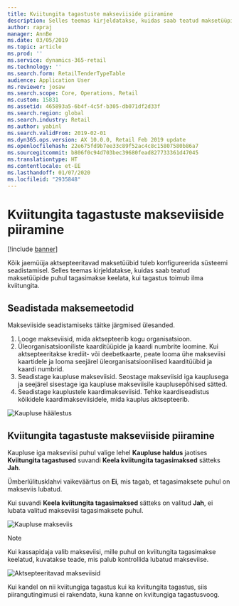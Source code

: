```yaml
---
title: Kviitungita tagastuste makseviiside piiramine
description: Selles teemas kirjeldatakse, kuidas saab teatud maksetüüpide puhul tagasimakse keelata, kui tagastus toimub ilma kviitungita.
author: rapraj
manager: AnnBe
ms.date: 03/05/2019
ms.topic: article
ms.prod: ''
ms.service: dynamics-365-retail
ms.technology: ''
ms.search.form: RetailTenderTypeTable
audience: Application User
ms.reviewer: josaw
ms.search.scope: Core, Operations, Retail
ms.custom: 15831
ms.assetid: 465893a5-6b4f-4c5f-b305-db071df2d33f
ms.search.region: global
ms.search.industry: Retail
ms.author: yabinl
ms.search.validFrom: 2019-02-01
ms.dyn365.ops.version: AX 10.0.0, Retail Feb 2019 update
ms.openlocfilehash: 22e675fd9b7ee33c89f52ac4c8c15807580b86a7
ms.sourcegitcommit: b806f0c94d703bec39680fead827733361d47045
ms.translationtype: HT
ms.contentlocale: et-EE
ms.lasthandoff: 01/07/2020
ms.locfileid: "2935848"
---
```

# <a name="restrict-payment-methods-for-returns-without-a-receipt"></a>Kviitungita tagastuste makseviiside piiramine


[!include [banner](includes/banner.md)]

Kõik jaemüüja aktsepteeritavad maksetüübid tuleb konfigureerida süsteemi seadistamisel. Selles teemas kirjeldatakse, kuidas saab teatud maksetüüpide puhul tagasimakse keelata, kui tagastus toimub ilma kviitungita.

## <a name="set-up-payment-methods"></a>Seadistada maksemeetodid

Makseviiside seadistamiseks täitke järgmised ülesanded.
1. Looge makseviisid, mida aktsepteerib kogu organisatsioon.
2. Üleorganisatsiooniliste kaarditüüpide ja kaardi numbrite loomine. Kui aktsepteeritakse krediit- või deebetkaarte, peate looma ühe makseviisi kaartidele ja looma seejärel üleorganisatsioonilised kaarditüübid ja kaardi numbrid.
3. Seadistage kaupluse makseviisid. Seostage makseviisid iga kauplusega ja seejärel sisestage iga kaupluse makseviisile kauplusepõhised sätted.
4. Seadistage kauplustele kaardimakseviisid. Tehke kaardiseadistus kõikidele kaardimakseviisidele, mida kauplus aktsepteerib.

![Kaupluse häälestus](media/NoReceiptReturns1.png "Kaupluse häälestus") 


## <a name="restrict-payment-methods-for-returns-without-a-receipt"></a>Kviitungita tagastuste makseviiside piiramine

Kaupluse iga makseviisi puhul valige lehel **Kaupluse haldus** jaotises **Kviitungita tagastused** suvandi **Keela kviitungita tagasimaksed** sätteks **Jah**. 

Ümberlülitusklahvi vaikeväärtus on **Ei**, mis tagab, et tagasimaksete puhul on makseviis lubatud. 

Kui suvandi **Keela kviitungita tagasimaksed** sätteks on valitud **Jah**, ei lubata valitud makseviisi tagasimaksete puhul. 

![Kaupluse makseviis](media/NoReceiptReturns3.png "Kaupluse makseviis") 

> [!NOTE]
> Kui kassapidaja valib makseviisi, mille puhul on kviitungita tagasimakse keelatud, kuvatakse teade, mis palub kontrollida lubatud makseviise.

![Aktsepteeritavad makseviisid](media/NoReceiptReturns4.png "Aktsepteeritavad makseviisid") 

Kui kandel on nii kviitungiga tagastus kui ka kviitungita tagastus, siis piirangutingimusi ei rakendata, kuna kanne on kviitungiga tagastusvoog. 

